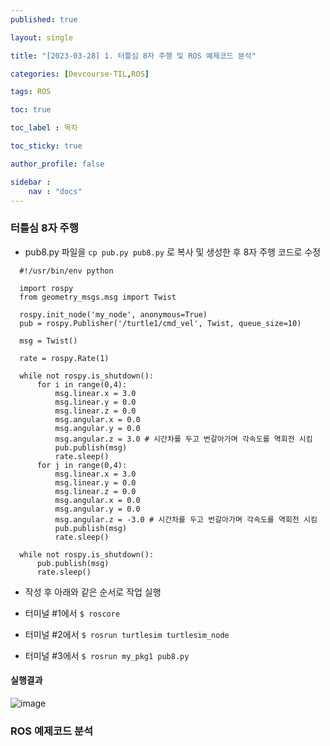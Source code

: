 ```yaml
---
published: true

layout: single

title: "[2023-03-28] 1. 터틀심 8자 주행 및 ROS 예제코드 분석"

categories: [Devcourse-TIL,ROS]

tags: ROS

toc: true

toc_label : 목차

toc_sticky: true

author_profile: false

sidebar :
    nav : "docs"
---
```


### 터틀심 8자 주행

- pub8.py 파일을 `cp pub.py pub8.py` 로 복사 및 생성한 후 8자 주행 코드로 수정

```
  #!/usr/bin/env python
  
  import rospy
  from geometry_msgs.msg import Twist
  
  rospy.init_node('my_node', anonymous=True)
  pub = rospy.Publisher('/turtle1/cmd_vel', Twist, queue_size=10)
  
  msg = Twist()
  
  rate = rospy.Rate(1)
  
  while not rospy.is_shutdown():
      for i in range(0,4):
          msg.linear.x = 3.0
          msg.linear.y = 0.0
          msg.linear.z = 0.0
          msg.angular.x = 0.0
          msg.angular.y = 0.0
          msg.angular.z = 3.0 # 시간차를 두고 번갈아가며 각속도를 역회전 시킴
          pub.publish(msg)
          rate.sleep()
      for j in range(0,4):
          msg.linear.x = 3.0
          msg.linear.y = 0.0
          msg.linear.z = 0.0
          msg.angular.x = 0.0
          msg.angular.y = 0.0
          msg.angular.z = -3.0 # 시간차를 두고 번갈아가며 각속도를 역회전 시킴
          pub.publish(msg)
          rate.sleep()
  
  while not rospy.is_shutdown():
      pub.publish(msg)
      rate.sleep()
```



- 작성 후 아래와 같은 순서로 작업 실행

- 터미널 #1에서 `$ roscore`

- 터미널 #2에서 `$ rosrun turtlesim turtlesim_node`

- 터미널 #3에서 `$ rosrun my_pkg1 pub8.py`

  

#### 실행결과

![image](https://user-images.githubusercontent.com/116723552/228451924-c4f5edb2-2f0c-4890-8f10-fe0ba000b3af.png)



### ROS 예제코드 분석

